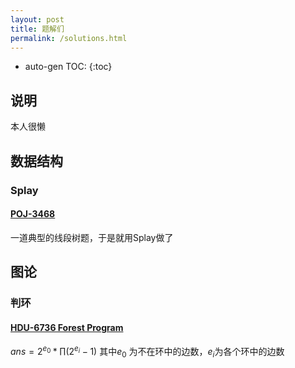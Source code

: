 ```yaml
---
layout: post
title: 题解们
permalink: /solutions.html
---
```


* auto-gen TOC:
{:toc}
## 说明

本人很懒

## 数据结构
### Splay
#### [POJ-3468](/post/Splay/POJ3468.html)
一道典型的线段树题，于是就用Splay做了

## 图论
### 判环
#### [HDU-6736 Forest Program](/post/Graph/HDU6736.html)
$ans = 2^{e_0} * \prod (2^{e_i} - 1)$
其中$e_0$ 为不在环中的边数，$e_i$为各个环中的边数
